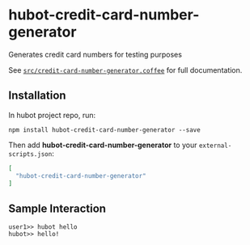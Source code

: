 # hubot-credit-card-number-generator

Generates credit card numbers for testing purposes

See [`src/credit-card-number-generator.coffee`](src/credit-card-number-generator.coffee) for full documentation.

## Installation

In hubot project repo, run:

`npm install hubot-credit-card-number-generator --save`

Then add **hubot-credit-card-number-generator** to your `external-scripts.json`:

```json
[
  "hubot-credit-card-number-generator"
]
```

## Sample Interaction

```
user1>> hubot hello
hubot>> hello!
```
